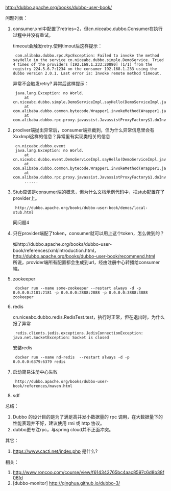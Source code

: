 http://dubbo.apache.org/books/dubbo-user-book/

问题列表：
1. consumer.xml中配置了retries=2，但cn.niceabc.dubbo.Consumer在执行过程中并没有重试。

    timeout会触发retry.使用timout后这样提示：
    
        com.alibaba.dubbo.rpc.RpcException: Failed to invoke the method sayHello in the service cn.niceabc.dubbo.simple.DemoService. Tried 4 times of the providers [192.168.1.233:20880] (1/1) from the registry 224.5.6.7:1234 on the consumer 192.168.1.233 using the dubbo version 2.0.1. Last error is: Invoke remote method timeout.
    
    异常不会触发retry? 异常后这样提示：
    
        java.lang.Exception: no World.
        	at cn.niceabc.dubbo.simple.DemoServiceImpl.sayHello(DemoServiceImpl.java:8)
        	at com.alibaba.dubbo.common.bytecode.Wrapper1.invokeMethod(Wrapper1.java)
        	at com.alibaba.dubbo.rpc.proxy.javassist.JavassistProxyFactory$1.doInvoke(JavassistProxyFactory.java:45)
 
2. prodiver端抛出异常后，consumer端拦截到，但为什么异常信息里会有XxxImpl这样的信息？异常里有实现类相关的信息

        cn.niceabc.dubbo.event
        java.lang.Exception: no World.
    	    at cn.niceabc.dubbo.event.DemoServiceImpl.sayHello(DemoServiceImpl.java:6)
    	    at com.alibaba.dubbo.common.bytecode.Wrapper1.invokeMethod(Wrapper1.java)
    	    at com.alibaba.dubbo.rpc.proxy.javassist.JavassistProxyFactory$1.doInvoke(JavassistProxyFactory.java:45)
    	    ......
3. Stub应该是consumer端的概念，但为什么文档示例代码中，把stub配置在了provider上。

        http://dubbo.apache.org/books/dubbo-user-book/demos/local-stub.html
    
    同问题4
    
4. 只在provider端配了token，consumer就可以用上这个token，怎么做到的？
   
   如http://dubbo.apache.org/books/dubbo-user-book/references/xml/introduction.html， 
   http://dubbo.apache.org/books/dubbo-user-book/recommend.html  
   所说，provider端所有配置都会生成到url，经由注册中心转播给consumer端。

5. zookeeper

        docker run --name some-zookeeper --restart always -d -p 0.0.0.0:2181:2181 -p 0.0.0.0:2888:2888 -p 0.0.0.0:3888:3888 zookeeper

6. redis

    cn.niceabc.dubbo.redis.RedisTest.test，执行时正常，但在退出时，为什么报了异常
    
        redis.clients.jedis.exceptions.JedisConnectionException: java.net.SocketException: Socket is closed

    安装redis
    
        docker run --name nd-redis  --restart always -d -p 0.0.0.0:6379:6379 redis

7. 启动简易注册中心失败

        http://dubbo.apache.org/books/dubbo-user-book/references/maven.html
    
8. sdf    

总结：
1. Dubbo 的设计目的是为了满足高并发小数据量的 rpc 调用，在大数据量下的性能表现并不好，建议使用 rmi 或 http 协议。
2. dubbo更专注rpc，与spring cloud并不正面冲突。

其它：
1. https://www.cacti.net/index.php 是什么?

相关：
1. http://www.roncoo.com/course/view/f614343765bc4aac8597c6d8b38f06fd
2. [dubbo-monitor] http://qinghua.github.io/dubbo-3/
